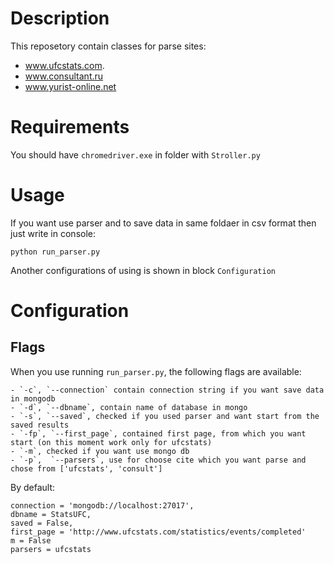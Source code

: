 # Description 
This reposetory contain classes for parse sites:
- www.ufcstats.com.
- www.consultant.ru
- www.yurist-online.net

# Requirements
You should have ```chromedriver.exe``` in folder with ```Stroller.py```

# Usage
If you want use parser and to save data in same foldaer in csv format then just write in console:
```
python run_parser.py
```
Another configurations of using is shown in block ```Configuration```

# Configuration
## Flags
When you use running `run_parser.py`, the following flags are available:

    - `-c`, `--connection` contain connection string if you want save data in mongodb
    - `-d`, `--dbname`, contain name of database in mongo
    - `-s`, `--saved`, checked if you used parser and want start from the saved results
    - `-fp`, `--first_page`, contained first page, from which you want start (on this moment work only for ufcstats)
    - `-m`, checked if you want use mongo db
    - `-p`,  `--parsers`, use for choose cite which you want parse and chose from ['ufcstats', 'consult']

By default:
```
connection = 'mongodb://localhost:27017',
dbname = StatsUFC,
saved = False,
first_page = 'http://www.ufcstats.com/statistics/events/completed'
m = False
parsers = ufcstats
```